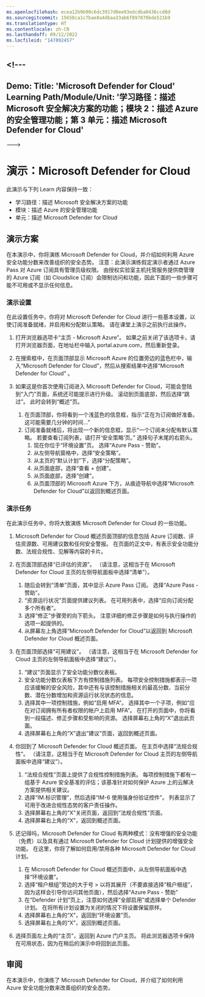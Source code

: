 ```yaml
---
ms.openlocfilehash: ecea12b9b90c6dc3917d0ee93edcdba0436ccd0d
ms.sourcegitcommit: 15658ca1c7bae8a4dbaa33ab6f897070bde521b9
ms.translationtype: HT
ms.contentlocale: zh-CN
ms.lasthandoff: 09/12/2022
ms.locfileid: "147892457"
---
```

<a name="---"></a><!---
---
Demo: Title: 'Microsoft Defender for Cloud' Learning Path/Module/Unit: '学习路径：描述 Microsoft 安全解决方案的功能；模块 2：描述 Azure 的安全管理功能；第 3 单元：描述 Microsoft Defender for Cloud'
---
--->

# <a name="demo-microsoft-defender-for-cloud"></a>演示：Microsoft Defender for Cloud

此演示与下列 Learn 内容保持一致：

- 学习路径：描述 Microsoft 安全解决方案的功能
- 模块：描述 Azure 的安全管理功能
- 单元：描述 Microsoft Defender for Cloud

## <a name="demo-scenario"></a>演示方案

在本演示中，你将演练 Microsoft Defender for Cloud，并介绍如何利用 Azure 安全功能分数来改善组织的安全态势。  注意：此演示演练假定演示者通过 Azure Pass 对 Azure 订阅具有管理员级权限。  由授权实验室主机托管服务提供商管理的 Azure 订阅（如 Cloudslice 订阅）会限制访问和功能，因此下面的一些步骤可能不可用或不显示任何信息。

### <a name="demo-setup"></a>演示设置

在此设置任务中，你将对 Microsoft Defender for Cloud 进行一些基本设置，以使订阅准备就绪，并启用和分配默认策略。 请在课堂上演示之前执行此操作。 

1. 打开浏览器选项卡“主页 - Microsoft Azure”。  如果之前关闭了该选项卡，请打开浏览器页面，在地址栏中输入 portal.azure.com，然后重新登录。

1. 在搜索框中，在页面顶部显示 Microsoft Azure 的位置旁边的蓝色栏中，输入“Microsoft Defender for Cloud”，然后从搜索结果中选择“Microsoft Defender for Cloud” 。

1. 如果这是你首次使用订阅进入 Microsoft Defender for Cloud，可能会登陆到“入门”页面，系统还可能提示进行升级。  滚动到页面底部，然后选择“跳过”。  此时会转到“概述”页。
    1. 在页面顶部，你将看到一个浅蓝色的信息框，指示“正在为订阅做好准备。 这可能需要几分钟的时间...”
    1. 订阅准备就绪后，将出现一个新的信息框，显示“一个订阅未分配有默认策略。 若要查看订阅列表，请打开‘安全策略’页。”  选择句子末尾的右箭头。
        1. 现在你位于“环境设置”页。 选择“Azure Pass - 赞助”。 
        1. 从左侧导航窗格中，选择“安全策略”。
        1. 从主页的“默认计划”下，选择“分配策略”。
        1. 从页面底部，选择“查看 + 创建”。
        1. 从页面底部，选择“创建”。
        1. 从页面顶部的 Microsoft Azure 下方，从痕迹导航中选择“Microsoft Defender for Cloud”以返回到概述页面。

### <a name="demo-task"></a>演示任务

在此演示任务中，你将大致演练 Microsoft Defender for Cloud 的一些功能。

1. Microsoft Defender for Cloud 概述页面顶部的信息包括 Azure 订阅数、评估资源数、可用建议数和任何安全警报。  在页面的正文中，有表示安全功能分数、法规合规性、见解等内容的卡片。  

1. 在页面顶部选择“已评估的资源”。  （请注意，这相当于在 Microsoft Defender for Cloud 主页的左侧导航面板中选择“清单”）。
    1. 随后会转到“清单”页面，其中显示 Azure Pass 订阅。  选择“Azure Pass - 赞助”。
    1. “资源运行状况”页面提供建议列表。  在可用列表中，选择“应向订阅分配多个所有者”。
    1. 选择“修正”步骤旁的向下箭头。 注意详细的修正步骤是如何与执行操作的选项一起提供的。  
    1. 从屏幕左上角选择“Microsoft Defender for Cloud”以返回到 Microsoft Defender for Cloud 概述页面。

1. 在页面顶部选择“可用建议”。  （请注意，这相当于在 Microsoft Defender for Cloud 主页的左侧导航面板中选择“建议”）。
    1. “建议”页面显示了安全功能分数仪表板。
    1. 安全功能分数仪表板下方有控制措施列表。 每项安全控制措施都表示一项应该缓解的安全风险，其中还有与该控制措施相关的最高分数、当前分数、潜在分数增加和资源运行状况状态的信息。  
    1. 选择其中一项控制措施，例如“启用 MFA”。  选择其中一个子项，例如“应在对订阅拥有所有者权限的帐户上启用 MFA”。  在打开的页面中，你将看到一段描述、修正步骤和受影响的资源。 选择屏幕右上角的“X”退出此页面。
    1. 选择屏幕右上角的“X”退出“建议”页面，返回到概述页面。

1. 你回到了 Microsoft Defender for Cloud 概述页面。  在主页中选择“法规合规性”。 （请注意，这相当于在 Microsoft Defender for Cloud 主页的左侧导航面板中选择“建议”）。
    1. “法规合规性”页面上提供了合规性控制措施列表。  每项控制措施下都有一组基于 Azure 安全基准的评估；该基准针对如何保护 Azure 上的云解决方案提供相关建议。
    1. 选择“IM.标识管理”，然后选择“IM-6 使用强身份验证控件”。  列表显示了可用于改进合规性态势的客户责任操作。
    1. 选择屏幕右上角的“X”关闭页面，返回到“法规合规性”页面。
    1. 选择屏幕右上角的“X”，返回到概述页面。

1. 还记得吗，Microsoft Defender for Cloud 有两种模式：没有增强的安全功能（免费）以及具有通过 Microsoft Defender for Cloud 计划提供的增强安全功能。 在这里，你将了解如何启用/禁用各种 Microsoft Defender for Cloud 计划。
    1. 在 Microsoft Defender for Cloud 概述页面中，从左侧导航面板中选择“环境设置”。
    1. 选择“租户根组”旁边的大于号 > 以将其展开（不要直接选择“租户根组”，因为这样会引导你访问其他页面），然后选择“Azure Pass - 赞助”
    1. 在“Defender 计划”页上，注意如何选择“全部启用”或选择单个 Defender 计划。 在将所有计划设置为关闭的情况下将设置保留原样。
    1. 选择屏幕右上角的“X”，返回到“环境设置”页。
    1. 选择屏幕右上角的“X”，返回到概述页面。

1. 选择页面左上角的“主页”，返回到 Azure 门户主页。  将此浏览器选项卡保持在可用状态，因为在稍后的演示中将回到此页面。

## <a name="review"></a>审阅

在本演示中，你演练了 Microsoft Defender for Cloud，并介绍了如何利用 Azure 安全功能分数来改善组织的安全态势。
